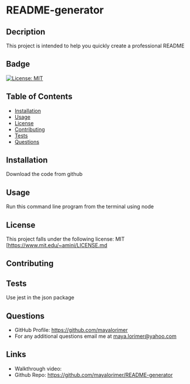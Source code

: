 # README-generator
  ## Decription
  This project is intended to help you quickly create a professional README

  ## Badge
  [![License: MIT](https://img.shields.io/badge/License-MIT-yellow.svg)](https://opensource.org/licenses/MIT)

  ## Table of Contents
  - [Installation](#installation)
  - [Usage](#usage)
  - [License](#license)
  - [Contributing](#contributing)
  - [Tests](#tests)
  - [Questions](#questions)

  ## Installation
  Download the code from github

  ## Usage
  Run this command line program from the terminal using node

  ## License
  This project falls under the following license: MIT
  [https://www.mit.edu/~amini/LICENSE.md

  ## Contributing
  

  ## Tests 
  Use jest in the json package

  ## Questions

  - GitHub Profile: https://github.com/mayalorimer 
  - For any additional questions email me at maya.lorimer@yahoo.com

## Links

- Walkthrough video:
- Github Repo: https://github.com/mayalorimer/README-generator 